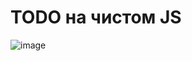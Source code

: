 ﻿# TODO на чистом JS
![image](https://github.com/user-attachments/assets/d875b63c-7d0a-4d0a-9882-8d9668f9bcae)

